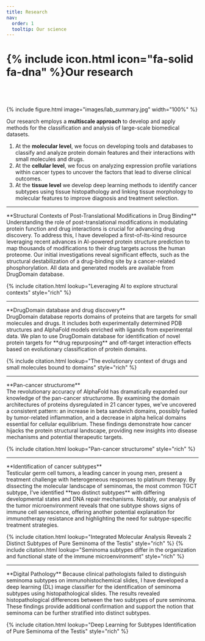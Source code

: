 ```yaml
---
title: Research
nav:
  order: 1
  tooltip: Our science
---
```


# {% include icon.html icon="fa-solid fa-dna" %}Our research
## <br>

{% include figure.html image="images/lab_summary.jpg" width="100%" %}

Our research employs a **multiscale approach** to develop and apply methods for the classification and analysis of large-scale biomedical datasets.

1. At the **molecular level**, we focus on developing tools and databases to classify and analyze protein domain features and their interactions with small molecules and drugs.
2. At the **cellular level**, we focus on analyzing expression profile variations within cancer types to uncover the factors that lead to diverse clinical outcomes.
3. At the **tissue level** we develop deep learning methods to identify cancer subtypes using tissue histopathology and linking tissue morphology to molecular features to improve diagnosis and treatment selection.

<hr>
**Structural Contexts of Post-Translational Modifications in Drug Binding** <br>
Understanding the role of post-translational modifications in modulating protein function and drug interactions is crucial for advancing drug discovery. To address this, I have developed a first-of-its-kind resource leveraging recent advances in AI-powered protein structure prediction to map thousands of modifications to their drug targets across the human proteome. Our initial investigations reveal significant effects, such as the structural destabilization of a drug-binding site by a cancer-related phosphorylation. All data and generated models are available from DrugDomain database.

{% include citation.html lookup="Leveraging AI to explore structural contexts" style="rich" %}

<hr>
**DrugDomain database and drug discovery** <br>
DrugDomain database reports domains of proteins that are targets for small molecules and drugs. It includes both experimentally determined PDB structures and AlphaFold models enriched with ligands from experimental data. We plan to use DrugDomain database for identification of novel protein targets for **drug repurposing** and off-target interaction effects based on evolutionary classification of protein domains.

{% include citation.html lookup="The evolutionary context of drugs and small molecules bound to domains" style="rich" %}

<hr>
**Pan-cancer structurome** <br>
The revolutionary accuracy of AlphaFold has dramatically expanded our knowledge of the pan-cancer structurome. By examining the domain architectures of proteins dysregulated in 21 cancer types, we've uncovered a consistent pattern: an increase in beta sandwich domains, possibly fueled by tumor-related inflammation, and a decrease in alpha helical domains essential for cellular equilibrium. These findings demonstrate how cancer hijacks the protein structural landscape, providing new insights into disease mechanisms and potential therapeutic targets.

{% include citation.html lookup="Pan-cancer structurome" style="rich" %}

<hr>
**Identification of cancer subtypes** <br>
Testicular germ cell tumors, a leading cancer in young men, present a treatment challenge with heterogeneous responses to platinum therapy. By dissecting the molecular landscape of seminomas, the most common TGCT subtype, I've identified **two distinct subtypes** with differing developmental states and DNA repair mechanisms. Notably, our analysis of the tumor microenvironment reveals that one subtype shows signs of immune cell senescence, offering another potential explanation for immunotherapy resistance and highlighting the need for subtype-specific treatment strategies.

{% include citation.html lookup="Integrated Molecular Analysis Reveals 2 Distinct Subtypes of Pure Seminoma of the Testis" style="rich" %}
{% include citation.html lookup="Seminoma subtypes differ in the organization and functional state of the immune microenvironment" style="rich" %}

<hr>
**Digital Pathology**
Because clinical pathologists failed to distinguish seminoma subtypes on immunohistochemical slides, I have developed a deep learning (DL) image classifier for the identification of seminoma subtypes using histopathological slides. The results revealed histopathological differences between the two subtypes of pure seminoma. These findings provide additional confirmation and support the notion that seminoma can be further stratified into distinct subtypes.

{% include citation.html lookup="Deep Learning for Subtypes Identification of Pure Seminoma of the Testis" style="rich" %}
